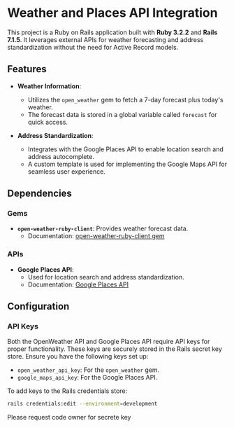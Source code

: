 # Weather and Places API Integration

This project is a Ruby on Rails application built with **Ruby 3.2.2** and **Rails 7.1.5**. It leverages external APIs for weather forecasting and address standardization without the need for Active Record models.

## Features

- **Weather Information**: 
  - Utilizes the `open_weather` gem to fetch a 7-day forecast plus today's weather.
  - The forecast data is stored in a global variable called `forecast` for quick access.

- **Address Standardization**:
  - Integrates with the Google Places API to enable location search and address autocomplete.
  - A custom template is used for implementing the Google Maps API for seamless user experience.

## Dependencies

### Gems
- **`open-weather-ruby-client`**: Provides weather forecast data.
  - Documentation: [open-weather-ruby-client gem](https://github.com/dblock/open-weather-ruby-client)

### APIs
- **Google Places API**:
  - Used for location search and address standardization.
  - Documentation: [Google Places API](https://developers.google.com/maps/documentation/places)

## Configuration

### API Keys
Both the OpenWeather API and Google Places API require API keys for proper functionality. These keys are securely stored in the Rails secret key store. Ensure you have the following keys set up:

- `open_weather_api_key`: For the `open_weather` gem.
- `google_maps_api_key`: For the Google Places API.

To add keys to the Rails credentials store:
```bash
rails credentials:edit --environment=development
```
Please request code owner for secrete key
